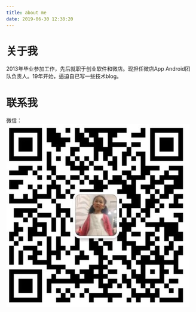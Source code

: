 ```yaml
---
title: about me
date: 2019-06-30 12:38:20
---
```

# 关于我
2013年毕业参加工作，先后就职于创业软件和微店。现担任微店App Android团队负责人。19年开始，逼迫自已写一些技术blog。

# 联系我

微信：
![](https://raw.githubusercontent.com/emile2013/emile2013.github.io/source/source/imgs/WechatIMG2.jpeg) 


